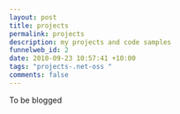 ```yaml
--- 
layout: post
title: projects
permalink: projects
description: my projects and code samples
funnelweb_id: 2
date: 2010-09-23 10:57:41 +10:00
tags: "projects-.net-oss "
comments: false
---
```

To be blogged

&nbsp;

&nbsp;

&nbsp;

&nbsp;

&nbsp;
